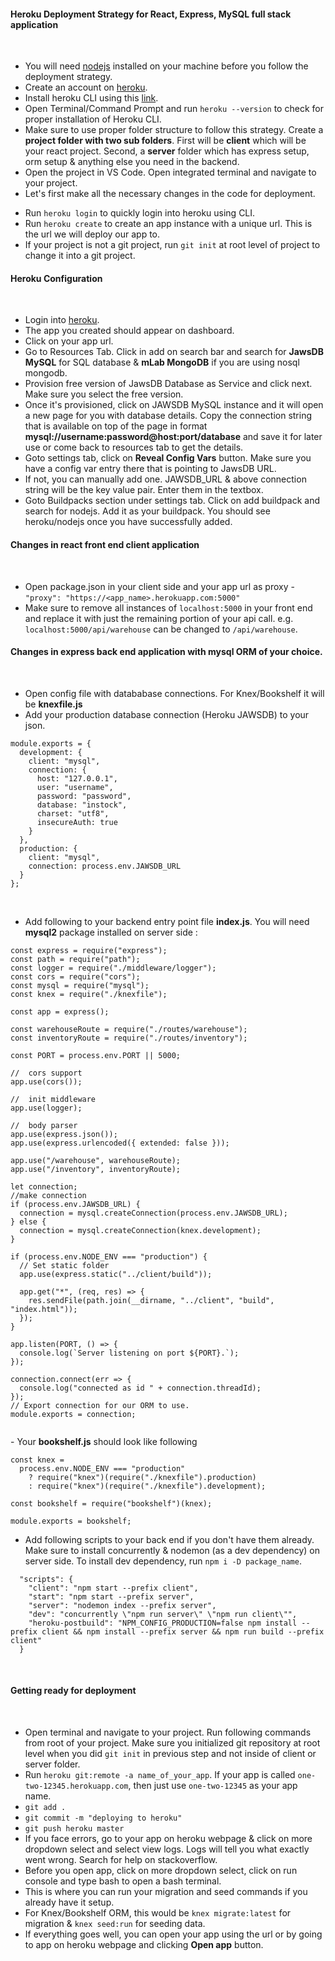 #### Heroku Deployment Strategy for React, Express, MySQL full stack application

​

- You will need [nodejs](https://nodejs.org/en/download/) installed on your machine before you follow the deployment strategy.
  ​
- Create an account on [heroku](https://id.heroku.com/login).
  ​
- Install heroku CLI using this [link](https://devcenter.heroku.com/articles/getting-started-with-nodejs#set-up).
  ​
- Open Terminal/Command Prompt and run `heroku --version` to check for proper installation of Heroku CLI.
  ​
- Make sure to use proper folder structure to follow this strategy. Create a **project folder with two sub folders**. First will be **client** which will be your react project. Second, a **server** folder which has express setup, orm setup & anything else you need in the backend.
  ​
- Open the project in VS Code. Open integrated terminal and navigate to your project.
  ​
- Let's first make all the necessary changes in the code for deployment.
  ​

* Run `heroku login` to quickly login into heroku using CLI.
  ​
* Run `heroku create` to create an app instance with a unique url. This is the url we will deploy our app to.
  ​
* If your project is not a git project, run `git init` at root level of project to change it into a git project.
  ​

#### Heroku Configuration

​

- Login into [heroku](https://id.heroku.com/login).
  ​
- The app you created should appear on dashboard.
  ​
- Click on your app url.
  ​
- Go to Resources Tab. Click in add on search bar and search for **JawsDB MySQL** for SQL database & **mLab MongoDB** if you are using nosql mongodb.
  ​
- Provision free version of JawsDB Database as Service and click next. Make sure you select the free version.
  ​
- Once it's provisioned, click on JAWSDB MySQL instance and it will open a new page for you with database details. Copy the connection string that is available on top of the page in format **mysql://username:password@host:port/database** and save it for later use or come back to resources tab to get the details.
  ​
- Goto settings tab, click on **Reveal Config Vars** button. Make sure you have a config var entry there that is pointing to JawsDB URL.
  ​
- If not, you can manually add one. JAWSDB_URL & above connection string will be the key value pair. Enter them in the textbox.
  ​
- Goto Buildpacks section under settings tab. Click on add buildpack and search for nodejs. Add it as your buildpack. You should see heroku/nodejs once you have successfully added.
  ​

#### Changes in react front end client application

​

- Open package.json in your client side and your app url as proxy - `"proxy": "https://<app_name>.herokuapp.com:5000"`
- Make sure to remove all instances of `localhost:5000` in your front end and replace it with just the remaining portion of your api call. e.g. `localhost:5000/api/warehouse` can be changed to `/api/warehouse`.
  ​

#### Changes in express back end application with mysql ORM of your choice.

​

- Open config file with datababase connections. For Knex/Bookshelf it will be **knexfile.js**
- Add your production database connection (Heroku JAWSDB) to your json.
  ​

```
module.exports = {
  development: {
    client: "mysql",
    connection: {
      host: "127.0.0.1",
      user: "username",
      password: "password",
      database: "instock",
      charset: "utf8",
      insecureAuth: true
    }
  },
  production: {
    client: "mysql",
    connection: process.env.JAWSDB_URL
  }
};
```

​

- Add following to your backend entry point file **index.js**. You will need **mysql2** package installed on server side :
  ​

```
const express = require("express");
const path = require("path");
const logger = require("./middleware/logger");
const cors = require("cors");
const mysql = require("mysql");
const knex = require("./knexfile");

const app = express();

const warehouseRoute = require("./routes/warehouse");
const inventoryRoute = require("./routes/inventory");

const PORT = process.env.PORT || 5000;

//  cors support
app.use(cors());

//  init middleware
app.use(logger);

//  body parser
app.use(express.json());
app.use(express.urlencoded({ extended: false }));

app.use("/warehouse", warehouseRoute);
app.use("/inventory", inventoryRoute);

let connection;
//make connection
if (process.env.JAWSDB_URL) {
  connection = mysql.createConnection(process.env.JAWSDB_URL);
} else {
  connection = mysql.createConnection(knex.development);
}

if (process.env.NODE_ENV === "production") {
  // Set static folder
  app.use(express.static("../client/build"));

  app.get("*", (req, res) => {
    res.sendFile(path.join(__dirname, "../client", "build", "index.html"));
  });
}

app.listen(PORT, () => {
  console.log(`Server listening on port ${PORT}.`);
});

connection.connect(err => {
  console.log("connected as id " + connection.threadId);
});
// Export connection for our ORM to use.
module.exports = connection;
​
```

​- Your **bookshelf.js** should look like following

```
const knex =
  process.env.NODE_ENV === "production"
    ? require("knex")(require("./knexfile").production)
    : require("knex")(require("./knexfile").development);

const bookshelf = require("bookshelf")(knex);

module.exports = bookshelf;

```

- Add following scripts to your back end if you don't have them already. Make sure to install concurrently & nodemon (as a dev dependency) on server side. To install dev dependency, run `npm i -D package_name`.
  ​

```
  "scripts": {
    "client": "npm start --prefix client",
    "start": "npm start --prefix server",
    "server": "nodemon index --prefix server",
    "dev": "concurrently \"npm run server\" \"npm run client\"",
    "heroku-postbuild": "NPM_CONFIG_PRODUCTION=false npm install --prefix client && npm install --prefix server && npm run build --prefix client"
  }
```

​

#### Getting ready for deployment

​

- Open terminal and navigate to your project. Run following commands from root of your project. Make sure you initialized git repository at root level when you did `git init` in previous step and not inside of client or server folder.
  ​
- Run `heroku git:remote -a name_of_your_app`. If your app is called `one-two-12345.herokuapp.com`, then just use `one-two-12345` as your app name.
- `git add .`
- `git commit -m "deploying to heroku"`
- `git push heroku master`
  ​
- If you face errors, go to your app on heroku webpage & click on more dropdown select and select view logs. Logs will tell you what exactly went wrong. Search for help on stackoverflow.
  ​
- Before you open app, click on more dropdown select, click on run console and type bash to open a bash terminal.
  ​
- This is where you can run your migration and seed commands if you already have it setup.
  ​
- For Knex/Bookshelf ORM, this would be `knex migrate:latest` for migration & `knex seed:run` for seeding data.
  ​
- If everything goes well, you can open your app using the url or by going to app on heroku webpage and clicking **Open app** button.
